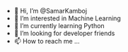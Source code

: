 - 👋 Hi, I’m @SamarKamboj
- 👀 I’m interested in Machine Learning
- 🌱 I’m currently learning  Python
- 💞️ I’m looking for developer friends
- 📫 How to reach me ...

<!---
SamarKamboj/SamarKamboj is a ✨ special ✨ repository because its `README.md` (this file) appears on your GitHub profile.
You can click the Preview link to take a look at your changes.
--->
